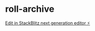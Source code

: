 # roll-archive

[Edit in StackBlitz next generation editor ⚡️](https://stackblitz.com/~/github.com/iobuhov/roll-archive)
